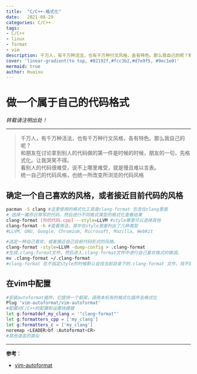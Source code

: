```yaml
---
title:  "C/C++-格式化"
date:   2021-08-29
categories: C/C++ 
tags: 
- C/C++
- linux
- format
- vim
description: 千万人，有千万种活法，也有千万种行文风格，各有特色。那么我自己的呢？和朋友在讨论拿到别人的代码做的第一件是时候的时候，朋友的一句，先格式化。让我哭笑不得。  
cover: 'linear-gradient(to top, #02192f,#fcc3b2,#d7e9f5, #9ec1e0)'
mermaid: true
author: Huaixu
---
```


# 做一个属于自己的代码格式

*转载请注明出处！*

---
> 千万人，有千万种活法，也有千万种行文风格，各有特色。那么我自己的呢？  
> 和朋友在讨论拿到别人的代码做的第一件是时候的时候，朋友的一句，先格式化。让我哭笑不得。  
> 看别人的代码很难受，说不上哪里难受，就是慢且难以言表。  
> 统一自己的代码风格，也统一所改变所浏览的代码风格  

## 确定一个自己喜欢的风格，或者接近目前代码的风格
```bash
pacman -S clang #这里使用的格式化工具是clang-format 包含在clang里面
# 选择一篇你日常写的代码，然后进行不同格式类型的格式化查看结果
clang-format [你的代码.cpp] --style=LLVM #style哪里可以选择其他
clang-format -h #查看用法，其中在style里面列出了几种类型
#LLVM, GNU, Google, Chromium, Microsoft, Mozilla, WebKit

#选定一种自己喜欢，或者接近自己目前代码形式的风格。
clang-format -style=LLVM -dump-config > .clang-format
#生成.clang-format文件，然后进入.clang-format文件中进行自己喜欢格式的微调。
mv .clang-format ~/.clang-format
#clang-format 在不指定style的时候默认会找当前目录下的.clang-format 文件，找不到会递归找父目录下的.clang-format文件。
```
## 在vim中配置
```bash
#安装autoformat插件，它提供一个框架，调用本机有的格式化插件去格式化
Plug 'vim-autoformat/vim-autoformat' 
#配置对C/C++的配置和设置快捷键
let g:formatdef_my_clang = '"clang-format"'
let g:formatters_cpp = ['my_clang']
let g:formatters_c = ['my_clang']
noremap <LEADER>bf :Autoformat<CR>
#其他语言的类似
```

---
**参考**：
- [vim-autoformat](https://140.82.112.4/github.com/vim-autoformat/vim-autoformat)
